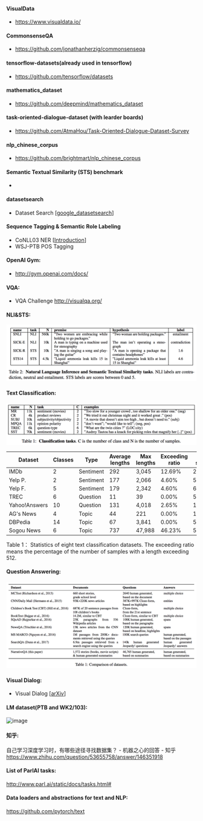 #### VisualData
- https://www.visualdata.io/

#### CommonsenseQA
- https://github.com/jonathanherzig/commonsenseqa

#### tensorflow-datasets(already used in tensorflow)
- https://github.com/tensorflow/datasets

#### mathematics_dataset
- https://github.com/deepmind/mathematics_dataset

#### task-oriented-dialogue-dataset (with learder boards)
- https://github.com/AtmaHou/Task-Oriented-Dialogue-Dataset-Survey 

#### nlp_chinese_corpus
- https://github.com/brightmart/nlp_chinese_corpus

#### Semantic Textual Similarity (STS) benchmark
- 

#### datasetsearch
- Dataset Search [[google_datasetsearch](https://toolbox.google.com/datasetsearch)]

#### Sequence Tagging & Semantic Role Labeling
- CoNLL03 NER  [[Introduction](https://arxiv.org/pdf/cs/0306050.pdf)]
- WSJ-PTB POS Tagging

#### OpenAI Gym:
- http://gym.openai.com/docs/  

#### VQA:
- VQA Challenge http://visualqa.org/  

#### NLI&STS:
![image](https://github.com/jayjfu/datasets/blob/master/NLITaskAndSTSTask.png)

#### Text Classification:
![image](https://github.com/jayjfu/datasets/blob/master/ClassificationTasks.png)

| Dataset        | Classes | Type      | Average lengths | Max lengths | Exceeding ratio | Train samples | Test samples |
|----------------|---------|-----------|-----------------|-------------|-----------------|---------------|--------------|
| IMDb           | 2       | Sentiment | 292             | 3,045       | 12\.69%         | 25,000        | 25,000       |
| Yelp P\.       | 2       | Sentiment | 177             | 2,066       | 4\.60%          | 560,000       | 38,000       |
| Yelp F\.       | 5       | Sentiment | 179             | 2,342       | 4\.60%          | 650,000       | 50,000       |
| TREC           | 6       | Question  | 11              | 39          | 0\.00%          | 5,452         | 500          |
| Yahoo\!Answers | 10      | Question  | 131             | 4,018       | 2\.65%          | 1,400,000     | 60,000       |
| AG's News      | 4       | Topic     | 44              | 221         | 0\.00%          | 120,000       | 7,600        |
| DBPedia        | 14      | Topic     | 67              | 3,841       | 0\.00%          | 560,000       | 70,000       |
| Sogou News     | 6       | Topic     | 737             | 47,988      | 46\.23%         | 54,000        | 6,000        |

Table 1： Statistics of eight text classification datasets. The exceeding ratio means the percentage of the number of
samples with a length exceeding 512.

#### Question Answering:
![image](https://github.com/jayjfu/datasets/blob/master/QA%20dataset.png)

#### Visual Dialog:
- Visual Dialog [[arXiv](https://arxiv.org/abs/1611.08669)]

#### LM dataset(PTB and WK2/103):  
![image](https://github.com/jfu790900173/datasets/blob/master/LM%20dataset(PTB%20and%20WK2:103).png)

#### 知乎:
自己学习深度学习时，有哪些途径寻找数据集？ - 机器之心的回答 - 知乎
https://www.zhihu.com/question/53655758/answer/146351918

#### List of ParlAI tasks: 
http://www.parl.ai/static/docs/tasks.html#

#### Data loaders and abstractions for text and NLP: 
https://github.com/pytorch/text
